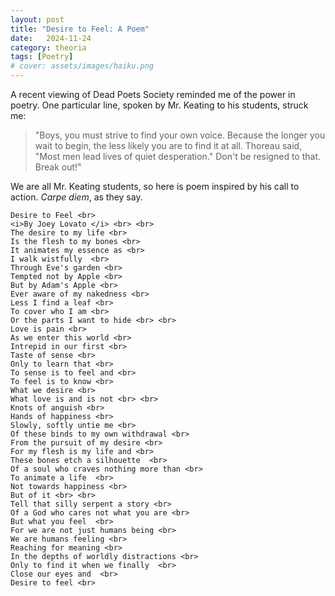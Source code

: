 ```yaml
---
layout: post
title: "Desire to Feel: A Poem"
date:   2024-11-24
category: theoria
tags: [Poetry]
# cover: assets/images/haiku.png
---
```


A recent viewing of Dead Poets Society reminded me of the power in poetry. One particular line, spoken by Mr. Keating to his students, struck me: 

> "Boys, you must strive to find your own voice. Because the longer you wait to begin, the less likely you are to find it at all. Thoreau said, "Most men lead lives of quiet desperation." Don't be resigned to that. Break out!"

We are all Mr. Keating students, so here is poem inspired by his call to action. _Carpe diem_, as they say.

> <div style="font-family: Georgia; text-align: left">
    Desire to Feel <br>
    <i>By Joey Lovato </i> <br> <br>
    The desire to my life <br>
    Is the flesh to my bones <br>
    It animates my essence as <br>
    I walk wistfully  <br>
    Through Eve's garden <br>
    Tempted not by Apple <br>
    But by Adam's Apple <br>
    Ever aware of my nakedness <br>
    Less I find a leaf <br>
    To cover who I am <br>
    Or the parts I want to hide <br> <br>
    Love is pain <br>
    As we enter this world <br>
    Intrepid in our first <br>
    Taste of sense <br>
    Only to learn that <br>
    To sense is to feel and <br>
    To feel is to know <br>
    What we desire <br>
    What love is and is not <br> <br>
    Knots of anguish <br>
    Hands of happiness <br>
    Slowly, softly untie me <br>
    Of these binds to my own withdrawal <br>
    From the pursuit of my desire <br>
    For my flesh is my life and <br>
    These bones etch a silhouette  <br>
    Of a soul who craves nothing more than <br>
    To animate a life  <br>
    Not towards happiness <br>
    But of it <br> <br>
    Tell that silly serpent a story <br>
    Of a God who cares not what you are <br>
    But what you feel  <br>
    For we are not just humans being <br>
    We are humans feeling <br>
    Reaching for meaning <br>
    In the depths of worldly distractions <br>
    Only to find it when we finally  <br>
    Close our eyes and  <br>
    Desire to feel <br>
